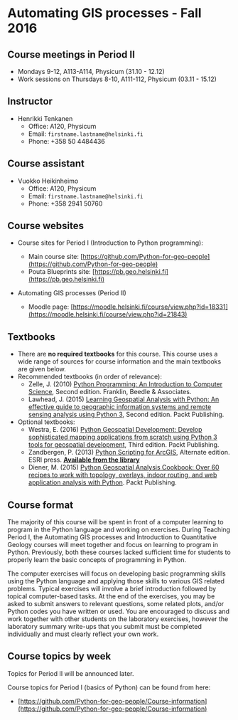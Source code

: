 # Automating GIS processes - Fall 2016

## Course meetings in Period II

- Mondays 9-12, A113-A114, Physicum (31.10 - 12.12)
- Work sessions on Thursdays 8-10, A111-112, Physicum (03.11 - 15.12)

## Instructor

- Henrikki Tenkanen
  - Office: A120, Physicum
  - Email: `firstname.lastname@helsinki.fi`
  - Phone: +358 50 4484436
  
## Course assistant

- Vuokko Heikinheimo
  - Office: A120, Physicum
  - Email: `firstname.lastname@helsinki.fi`
  - Phone: +358 2941 50760 
  
## Course websites

- Course sites for Period I (Introduction to Python programming):
  - Main course site: [https://github.com/Python-for-geo-people](https://github.com/Python-for-geo-people)
  - Pouta Blueprints site: [https://pb.geo.helsinki.fi](https://pb.geo.helsinki.fi)

- Automating GIS processes (Period II)
  - Moodle page: [https://moodle.helsinki.fi/course/view.php?id=18331](https://moodle.helsinki.fi/course/view.php?id=21843)
  
## Textbooks

- There are **no required textbooks** for this course. This course uses a wide range of sources for course information and the main textbooks are given below.
- Recommended textbooks (in order of relevance):
  - Zelle, J. (2010) [Python Programming: An Introduction to Computer Science](http://mcsp.wartburg.edu/zelle/python/ppics2/index.html), Second edition. Franklin, Beedle & Associates.
  - Lawhead, J. (2015) [Learning Geospatial Analysis with Python: An effective guide to geographic information systems and remote sensing analysis using Python 3](https://www.packtpub.com/application-development/learning-geospatial-analysis-python-second-edition), Second edition. Packt Publishing.
- Optional textbooks:
  - Westra, E. (2016) [Python Geospatial Development: Develop sophisticated mapping applications from scratch using Python 3 tools for geospatial development](https://www.packtpub.com/application-development/python-geospatial-development-third-edition), Third edition. Packt Publishing.
  - Zandbergen, P. (2013) [Python Scripting for ArcGIS](https://www.amazon.com/Python-Scripting-ArcGIS-Paul-Zandbergen/dp/1589482824/ref=asap_bc?ie=UTF8), Alternate edition. ESRI press. **[Available from the library](https://helka.linneanet.fi/cgi-bin/Pwebrecon.cgi?Search_Arg=Python+scripting+for+ArcGIS&Search_Code=TALL&SL=None&PID=PNf7cMJlQOsRhdelSvtktIwh3_E04&SEQ=20160912155918&CNT=50&HIST=1&SEARCH_FROM_TITLES_PAGE=Y)**  
  - Diener, M. (2015) [Python Geospatial Analysis Cookbook: Over 60 recipes to work with topology, overlays, indoor routing, and web application analysis with Python](https://www.packtpub.com/big-data-and-business-intelligence/python-geospatial-analysis-cookbook). Packt Publishing.
  
## Course format

The majority of this course will be spent in front of a computer learning to program in the Python language and working on exercises.
During Teaching Period I, the Automating GIS processes and Introduction to Quantitative Geology courses will meet together and focus on 
learning to program in Python. Previously, both these courses lacked sufficient time for students to properly learn the basic concepts of programming in Python. 

The computer exercises will focus on developing basic programming skills using the Python language and applying those skills to various GIS related problems. 
Typical exercises will involve a brief introduction followed by topical computer-based tasks. At the end of the exercises, you may be asked to submit answers 
to relevant questions, some related plots, and/or Python codes you have written or used. You are encouraged to discuss and work together with other students 
on the laboratory exercises, however the laboratory summary write-ups that you submit must be completed individually and must clearly reflect your own work.

## Course topics by week

Topics for Period II will be announced later.
 
Course topics for Period I (basics of Python) can be found from here: 
 - [https://github.com/Python-for-geo-people/Course-information](https://github.com/Python-for-geo-people/Course-information)
 
